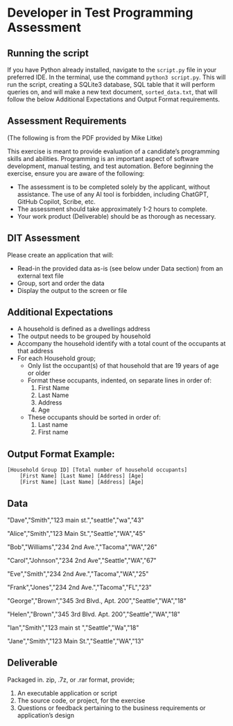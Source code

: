 # Developer in Test Programming Assessment

## Running the script
If you have Python already installed, navigate to the `script.py` file in your preferred IDE.
In the terminal, use the command `python3 script.py`. This will run the script, creating a SQLite3
database, SQL table that it will perform queries on, and will make a new text document,
`sorted_data.txt`, that will follow the below Additional Expectations and Output Format requirements.


## Assessment Requirements
(The following is from the PDF provided by Mike Litke)

This exercise is meant to provide evaluation of a candidate’s programming skills and abilities.
Programming is an important aspect of software development, manual testing, and test automation.
Before beginning the exercise, ensure you are aware of the following:


- The assessment is to be completed solely by the applicant, without assistance. The use of any AI tool
is forbidden, including ChatGPT, GitHub Copilot, Scribe, etc.
- The assessment should take approximately 1-2 hours to complete.
- Your work product (Deliverable) should be as thorough as necessary.

## DIT Assessment
Please create an application that will:
- Read-in the provided data as-is (see below under Data section) from an external text file
- Group, sort and order the data
- Display the output to the screen or file

## Additional Expectations
- A household is defined as a dwellings address
- The output needs to be grouped by household
- Accompany the household identify with a total count of the occupants at that address
- For each Household group;
    - Only list the occupant(s) of that household that are 19 years of age or older
    - Format these occupants, indented, on separate lines in order of:
        1. First Name
        2. Last Name
        3. Address
        4. Age
    - These occupants should be sorted in order of:
        1. Last name
        2. First name
## Output Format Example:
    [Household Group ID] [Total number of household occupants]
        [First Name] [Last Name] [Address] [Age]
        [First Name] [Last Name] [Address] [Age]
## Data
"Dave","Smith","123 main st.","seattle","wa","43"

"Alice","Smith","123 Main St.","Seattle","WA","45"

"Bob","Williams","234 2nd Ave.","Tacoma","WA","26"

"Carol","Johnson","234 2nd Ave","Seattle","WA","67"

"Eve","Smith","234 2nd Ave.","Tacoma","WA","25"

"Frank","Jones","234 2nd Ave.","Tacoma","FL","23"

"George","Brown","345 3rd Blvd., Apt. 200","Seattle","WA","18"

"Helen","Brown","345 3rd Blvd. Apt. 200","Seattle","WA","18"

"Ian","Smith","123 main st ","Seattle","Wa","18"

"Jane","Smith","123 Main St.","Seattle","WA","13"

## Deliverable
Packaged in. zip, .7z, or .rar format, provide;
1. An executable application or script
2. The source code, or project, for the exercise
3. Questions or feedback pertaining to the business requirements or application’s design
